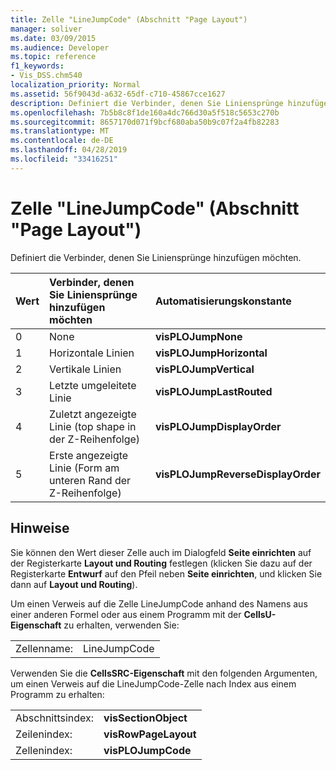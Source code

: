 ```yaml
---
title: Zelle "LineJumpCode" (Abschnitt "Page Layout")
manager: soliver
ms.date: 03/09/2015
ms.audience: Developer
ms.topic: reference
f1_keywords:
- Vis_DSS.chm540
localization_priority: Normal
ms.assetid: 56f9043d-a632-65df-c710-45867cce1627
description: Definiert die Verbinder, denen Sie Liniensprünge hinzufügen möchten.
ms.openlocfilehash: 7b5b8c8f1de160a4dc766d30a5f518c5653c270b
ms.sourcegitcommit: 8657170d071f9bcf680aba50b9c07f2a4fb82283
ms.translationtype: MT
ms.contentlocale: de-DE
ms.lasthandoff: 04/28/2019
ms.locfileid: "33416251"
---
```

# <a name="linejumpcode-cell-page-layout-section"></a>Zelle "LineJumpCode" (Abschnitt "Page Layout")

Definiert die Verbinder, denen Sie Liniensprünge hinzufügen möchten.
  
|**Wert**|**Verbinder, denen Sie Liniensprünge hinzufügen möchten**|**Automatisierungskonstante**|
|:-----|:-----|:-----|
|0  <br/> |None  <br/> |**visPLOJumpNone** <br/> |
|1  <br/> |Horizontale Linien  <br/> |**visPLOJumpHorizontal** <br/> |
|2  <br/> |Vertikale Linien  <br/> |**visPLOJumpVertical** <br/> |
|3  <br/> |Letzte umgeleitete Linie  <br/> |**visPLOJumpLastRouted** <br/> |
|4   <br/> |Zuletzt angezeigte Linie (top  shape in der Z-Reihenfolge)  <br/> |**visPLOJumpDisplayOrder** <br/> |
|5   <br/> |Erste angezeigte Linie (Form am  unteren Rand der Z-Reihenfolge)  <br/> |**visPLOJumpReverseDisplayOrder** <br/> |
   
## <a name="remarks"></a>Hinweise

Sie können den Wert dieser Zelle auch im Dialogfeld **Seite einrichten** auf der Registerkarte **Layout und Routing** festlegen (klicken Sie dazu auf der Registerkarte **Entwurf** auf den Pfeil neben **Seite einrichten**, und klicken Sie dann auf **Layout und Routing**).
  
Um einen Verweis auf die Zelle LineJumpCode anhand des Namens aus einer anderen Formel oder aus einem Programm mit der **CellsU-Eigenschaft** zu erhalten, verwenden Sie: 
  
|||
|:-----|:-----|
|Zellenname:  <br/> |LineJumpCode  <br/> |
   
Verwenden Sie die **CellsSRC-Eigenschaft** mit den folgenden Argumenten, um einen Verweis auf die LineJumpCode-Zelle nach Index aus einem Programm zu erhalten: 
  
|||
|:-----|:-----|
|Abschnittsindex:  <br/> |**visSectionObject** <br/> |
|Zeilenindex:  <br/> |**visRowPageLayout** <br/> |
|Zellenindex:  <br/> |**visPLOJumpCode** <br/> |
   

